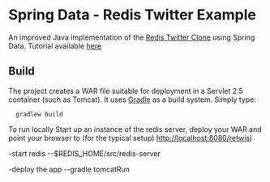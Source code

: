 Spring Data - Redis Twitter Example
===================================

An improved Java implementation of the [Redis Twitter Clone](http://redis.io/topics/twitter-clone) using Spring Data. Tutorial available [here](http://static.springsource.org/spring-data/data-keyvalue/examples/retwisj/current/)


Build
-----
The project creates a WAR file suitable for deployment in a Servlet 2.5 container (such as Tomcat). It uses [Gradle](http://gradle.org/) as a build system.
Simply type:

      gradlew build



To run locally
Start up an instance of the redis server, deploy your WAR and point your browser to (for the typical setup) [http://localhost:8080/retwisj](http://localhost:8080/retwisj)

-start redis
--$REDIS_HOME/src/redis-server

-deploy the app
--gradle tomcatRun
